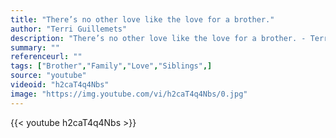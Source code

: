 ```yaml
---
title: "There’s no other love like the love for a brother."
author: "Terri Guillemets"
description: "There’s no other love like the love for a brother. - Terri Guillemets quotes from GetInspired365.com"
summary: ""
referenceurl: ""
tags: ["Brother","Family","Love","Siblings",]
source: "youtube"
videoid: "h2caT4q4Nbs"
image: "https://img.youtube.com/vi/h2caT4q4Nbs/0.jpg"
---
```


{{< youtube h2caT4q4Nbs >}}
